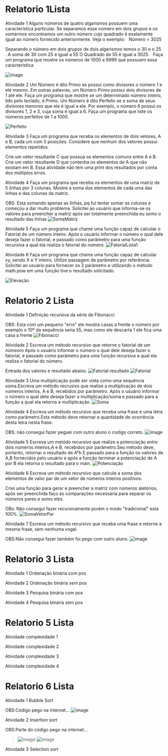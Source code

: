 # Relatorio 1Lista
 
Atividade 1 Alguns números de quatro algarismos possuem uma característica particular. Se separamos esse número em dois grupos e os somarmos encontramos um outro número cujo quadrado é exatamente igual ao número fornecido anteriormente. Veja o exemplo:
 
Número = 3025 

Separando o número em dois grupos de dois algarismos temos o 30 e o 25 . 
A soma de 30 com 25 é igual a 55
O Quadrado de 55 é igual a 3025.
 
Faça um programa que mostre os números de 1000 a 9999 que possuem essa característica

![image](https://user-images.githubusercontent.com/101760224/190407228-7280e236-c1b1-414a-a607-7794a83802cf.png)



Atividade 2 Um Número é dito Primo se possui como divisores o número 1 e ele mesmo. Em outras palavras, um Número Primo possui dois divisores de 1 até ele.
Faça um programa que mostre se um determinado número inteiro, lido pelo teclado, é Primo.
Um Número é dito Perfeito se a soma de seus divisores menores que ele é igual a ele. Por exemplo, o número 6 possui os  divisores 1, 2 e 3, cuja soma é igual a 6.
Faça um programa que liste os números perfeitos de 1 a 1000.

![Perfeito](https://user-images.githubusercontent.com/101760224/187250656-533c5769-acfc-42bd-9428-56f229f32f24.png)



Atividade 3 Faça um programa que receba os elementos de dois vetores, A e B, cada um com 5
posições. Considere que nenhum dos vetores possui elementos repetidos.

Crie um vetor resultante C que possua os elementos comuns entre A e B.
Crie um vetor resultante D que contenha os elementos de A que não existam em B.
Essa atividade não tem uma print dos resultados por conta dos múltiplos erros.

Atividade 4 Faça um programa que receba os elementos de uma matriz de 5 linhas por 3 colunas.
Mostre a soma dos elementos de cada uma das linhas e das colunas da matriz.

OBS: Esta somando apenas as linhas, pq fui tentar somar as colunas e começou a dar muito problema.
Solicitei ao usuário que informa-se os valores para preencher a matriz após ser totalmente preenchida eu somo o resultado das linhas
![SomaMatriz](https://user-images.githubusercontent.com/101760224/186930148-658d358f-eb64-4cd9-8787-887fd3f5e931.jpeg)

Atividade 5 Faça um programa que chame uma função capaz de calcular o Fatorial de um número
inteiro.
Após o usuário informar o número o qual dele deseja fazer o fatorial, e passado como parâmetro para uma função recursiva a qual ela realiza o fatorial do número.
![FatorialLista1](https://user-images.githubusercontent.com/101760224/186931467-b4cff1e8-410a-471a-abe8-375395c59295.jpeg)


Atividade 6 Faça um programa que chame uma função capaz de calcular xy, sendo X e Y inteiro.
Utilize passagem de parâmetro por referência.
Solicitei ao usuário para fornecer os 2 parâmetro e utilizando o método math.pow em uma função tive o resultado solicitado.

![Elevação](https://user-images.githubusercontent.com/101760224/186932129-2f844995-85d9-4ccd-aba7-db2bfe07fe1d.jpeg)




# Relatorio 2 Lista

 Atividade 1 Definição recursiva da série de Fibonacci
 
 OBS: Esta com um pequeno "erro" ele mostra  casas a frente o número por exemplo o 10º da sequência seria 55, mas como ele descarta 1 ele fica uma casa a frente
![Fibonacci](https://user-images.githubusercontent.com/101760224/186729009-3ae29454-b5cd-411c-9b04-b3693af1af43.jpeg)

Atividade 2 Escreva um método recursivo que retorne o fatorial de um númeoro 
Após o usuário informar o número o qual dele deseja fazer o fatorial, e passado como parâmetro para uma função recursiva a qual ela realiza o fatorial do número.

 Entrada dos valores e resultado abaixo. 
![Fatorial resultado](https://user-images.githubusercontent.com/101760224/186685108-eb82cd0d-e61e-4683-ad41-806d38729aff.jpeg)
![Fatorial](https://user-images.githubusercontent.com/101760224/186685400-fe64d6f2-e724-4e99-a8e5-6c1a9ae79ff3.jpeg)

 Atividade 3 Uma multiplicação pode ser vista como uma sequência soma.Escreva um método recrusivo que realize a multiplicação de dois números inteiros, A e B, recebidos por parâmetro. 
 Após o usuário informar o número o qual dele deseja fazer a multiplicação/soma e passado para a função a qual ela retorna a multiplicação.
![Soma](https://user-images.githubusercontent.com/101760224/186685940-a48e4c6d-3ee3-4495-95a5-7e2ad35aa175.jpeg)


 Atividade 4 Escreva um método recursivo que receba uma frase e uma letra como parâmetro.Esta método deve retornar a quantidade de ocorrência desta letra nesta frase.

  
  OBS: não consegui fazer peguei com outro aluno o codígo correto.
 ![image](https://user-images.githubusercontent.com/101760224/190408575-5d509d84-ac29-49b6-aec3-1c2d9ad09fd5.png)



 Atividade 5 Escreva um metódo recursivo que realize a potenciação entre dois números inteiros,A e B, recebidos por parâmetro.Seu método deve, portanto, retornar o resultado de A°b 
 E passado para a função os valores de A,B fornecidos pelo usuário e após a função terminar a potenciação de A por B ela retorna o resultado para o main.
![Potenciação](https://user-images.githubusercontent.com/101760224/186687862-00fcf3fd-752f-41c7-9720-6db0f33e51e7.jpeg)


 Atividade 6 Escreva um método recursivo que calcule a soma dos elementos de valor par de um vetor de números inteiros positivos. 

Criei uma função para gerar e preencher a matriz com números aletórios, após ser preenchida faço as comparações necessária para separar os números pares e somo eles.

 OBs: Não consegui fazer recursivamente porém o modo "tradicional" esta 100%.
 ![SomaVetorPar](https://user-images.githubusercontent.com/101760224/186920959-44ced8b7-fe5e-4c67-85a1-5bc3ad69fafa.jpeg)


 Atividade 7 Escreva um método recursivo que receba uma frase e retorne a mesma frase, sem nenhuma vogal. 
 
 OBS:Não consegui fazer também foi pego com outro aluno.
![image](https://user-images.githubusercontent.com/101760224/190409578-0ae80921-8d89-494a-8cdf-3df1188abe37.png)

# Relatorio 3 Lista
Atividade 1 Ordenação binária com pos

Atividade 2 Ordenação binária sem pos 

Atividade 3 Pesquisa binária com pos

Atividade 4 Pesquisa binária sem pos

# Relatorio 5 Lista
Atividade complexidade 1

Atividade complexidade 2

Atividade complexidade 3

Atividade complexidade 4

# Relatorio 6 Lista

Atividade 1 Bubble Sort

OBS:Código pego na internet...
![image](https://user-images.githubusercontent.com/101760224/192540647-3b0c70f6-8f83-45db-b637-bbe7df332163.png)

Atividade 2 Insertion sort

OBS:Parte do código pego na internet...
> ![image](https://user-images.githubusercontent.com/101760224/192541746-f3b98a90-48ad-4ce1-a995-382a2accc5e3.png)
![image](https://user-images.githubusercontent.com/101760224/192542228-bdc0f2c3-051a-4afb-9790-bdccf36f3eda.png)


Atividade 3 Selection sort
